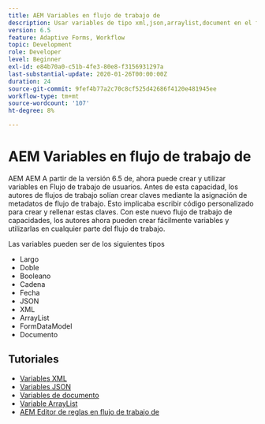 ```yaml
---
title: AEM Variables en flujo de trabajo de
description: Usar variables de tipo xml,json,arraylist,document en el flujo de trabajo de aem
version: 6.5
feature: Adaptive Forms, Workflow
topic: Development
role: Developer
level: Beginner
exl-id: e84b70a0-c51b-4fe3-80e8-f3156931297a
last-substantial-update: 2020-01-26T00:00:00Z
duration: 24
source-git-commit: 9fef4b77a2c70c8cf525d42686f4120e481945ee
workflow-type: tm+mt
source-wordcount: '107'
ht-degree: 8%

---
```


# AEM Variables en flujo de trabajo de

AEM AEM A partir de la versión 6.5 de, ahora puede crear y utilizar variables en Flujo de trabajo de usuarios. Antes de esta capacidad, los autores de flujos de trabajo solían crear claves mediante la asignación de metadatos de flujo de trabajo. Esto implicaba escribir código personalizado para crear y rellenar estas claves. Con este nuevo flujo de trabajo de capacidades, los autores ahora pueden crear fácilmente variables y utilizarlas en cualquier parte del flujo de trabajo.

Las variables pueden ser de los siguientes tipos

* Largo
* Doble
* Booleano
* Cadena
* Fecha
* JSON
* XML
* ArrayList
* FormDataModel
* Documento

## Tutoriales

* [Variables XML](part1.md)
* [Variables JSON](part2.md)
* [Variables de documento](part3.md)
* [Variable ArrayList](part4.md)
* [AEM Editor de reglas en flujo de trabajo de](part5.md)
